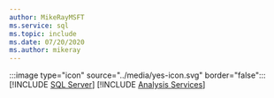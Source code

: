 ```yaml
---
author: MikeRayMSFT
ms.service: sql
ms.topic: include
ms.date: 07/20/2020
ms.author: mikeray
---
```


:::image type="icon" source="../media/yes-icon.svg" border="false"::: [!INCLUDE [SQL Server](../ssnoversion-md.md)] [!INCLUDE [Analysis Services](../ssasnoversion-md.md)]